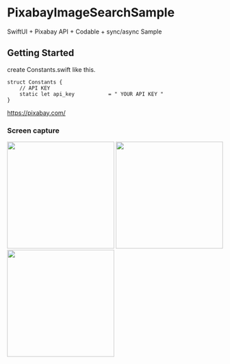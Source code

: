 # PixabayImageSearchSample
SwiftUI + Pixabay API + Codable + sync/async  Sample

## Getting Started
create Constants.swift like this.
```
struct Constants {
    // API KEY
    static let api_key           = " YOUR API KEY "
}
```

https://pixabay.com/

### Screen capture

<div>
<img src="https://user-images.githubusercontent.com/6063541/147813014-b65e2e5e-aa41-4051-a422-5de72b836973.png" width="250">
<img src="https://user-images.githubusercontent.com/6063541/147813023-5fb771ba-b7e2-42a1-9825-6bcaf9bcaf0d.png" width="250">
<img src="https://user-images.githubusercontent.com/6063541/147813027-d0a02bf1-d05f-4d94-8ead-f40cb9b40dae.png" width="250">
</div>
